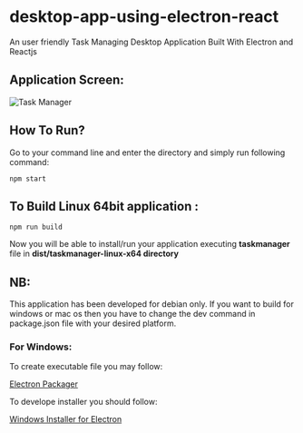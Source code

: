 # desktop-app-using-electron-react
An user friendly Task Managing  Desktop Application Built With Electron and Reactjs  

## Application Screen:


![Task Manager](https://raw.githubusercontent.com/rbrahul/desktop-app-using-electron-react/master/task-manager-using-electron-react.png "Task Manager built with Electron and ReactJS")


## How To Run?
Go to your command line and enter the directory and simply run following command:
```
npm start
```

## To Build Linux 64bit application :

```
npm run build
```

Now you will be able to install/run your application executing **taskmanager** file in **dist/taskmanager-linux-x64 directory**

## NB:
 This application has been developed for debian only. If you want to build for windows or mac os then you have to change the dev command in package.json file with your desired platform.

### For Windows:

To create executable file you may follow:

[Electron Packager](https://github.com/electron-userland/electron-packager)


To develope installer you should follow:

[Windows Installer for Electron](https://github.com/unindented/electron-installer-windows)


